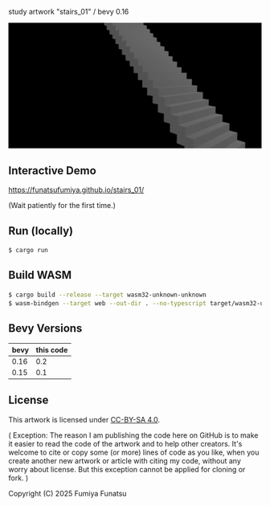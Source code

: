 study artwork "stairs_01" / bevy 0.16

![screenshot.png](screenshot.png)

## Interactive Demo

https://funatsufumiya.github.io/stairs_01/

(Wait patiently for the first time.)

## Run (locally)

```bash
$ cargo run
```

## Build WASM

```bash
$ cargo build --release --target wasm32-unknown-unknown
$ wasm-bindgen --target web --out-dir . --no-typescript target/wasm32-unknown-unknown/release/stairs_01.wasm
```

## Bevy Versions

| bevy | this code |
| --- | --- |
| 0.16 | 0.2 |
| 0.15 | 0.1 |

## License

This artwork is licensed under [CC-BY-SA 4.0](https://creativecommons.org/licenses/by-sa/4.0/).

( Exception: The reason I am publishing the code here on GitHub is to make it easier to read the code of the artwork and to help other creators. It's welcome to cite or copy some (or more) lines of code as you like, when you create another new artwork or article with citing my code, without any worry about license. But this exception cannot be applied for cloning or fork. )

Copyright (C) 2025 Fumiya Funatsu
